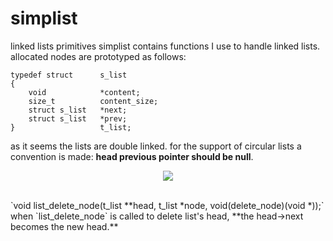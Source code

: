 # simplist
linked lists primitives
simplist contains functions I use to handle linked lists. allocated nodes are prototyped as follows:
```
typedef	struct		s_list
{
	void			*content;
	size_t			content_size;
	struct s_list	*next;
	struct s_list	*prev;
}					t_list;
```
as it seems the lists are double linked.
for the support of circular lists a convention is made: **head previous pointer should be null**. 
</br>
<p align="center"><img src="https://i.imgur.com/I2iEzy5.png"></p>
</br>
`void list_delete_node(t_list **head, t_list *node, void(delete_node)(void *));`</br>
when `list_delete_node` is called to delete list's head, **the head->next becomes the new head.** 
</br>

